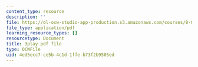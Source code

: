 ```yaml
---
content_type: resource
description: ''
file: https://ol-ocw-studio-app-production.s3.amazonaws.com/courses/8-01sc-classical-mechanics-fall-2016/4ed5ecc7ce5b4c1d1ffeb73f2b9505ed_sxv80X2jQYQ.pdf
file_type: application/pdf
learning_resource_types: []
resourcetype: Document
title: 3play pdf file
type: OCWFile
uid: 4ed5ecc7-ce5b-4c1d-1ffe-b73f2b9505ed
---
```

